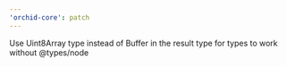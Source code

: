 ```yaml
---
'orchid-core': patch
---
```


Use Uint8Array type instead of Buffer in the result type for types to work without @types/node
